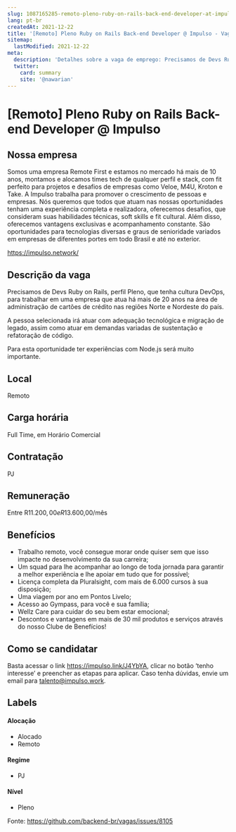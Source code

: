 ```yaml
---
slug: 1087165285-remoto-pleno-ruby-on-rails-back-end-developer-at-impulso
lang: pt-br
createdAt: 2021-12-22
title: '[Remoto] Pleno Ruby on Rails Back-end Developer @ Impulso - Vaga de Emprego'
sitemap:
  lastModified: 2021-12-22
meta:
  description: 'Detalhes sobre a vaga de emprego: Precisamos de Devs Ruby on Rails, perfil Pleno, que tenha cultura DevOps, para trabalhar em uma empresa que atua há mais de 20 anos na área de administração de cartões de crédito nas regiões Norte e Nordeste do país. A pessoa selecionada irá atuar com adequação tecnológica e migração de legado, assim como atuar em demandas variadas de sustentação e refatoração de código. Para esta oportunidade ter experiências com Node.js será muito importante.'
  twitter:
    card: summary
    site: '@nawarian'
---
```


# [Remoto] Pleno Ruby on Rails Back-end Developer @ Impulso

## Nossa empresa

Somos uma empresa Remote First e estamos no mercado há mais de 10 anos, montamos e alocamos times tech de qualquer perfil e stack, com fit perfeito para projetos e desafios de empresas como Veloe, M4U, Kroton e Take. A Impulso trabalha para promover o crescimento de pessoas e empresas. Nós queremos que todos que atuam nas nossas oportunidades tenham uma experiência completa e realizadora, oferecemos desafios, que consideram suas habilidades técnicas, soft skills e fit cultural. Além disso, oferecemos vantagens exclusivas e acompanhamento constante. São oportunidades para tecnologias diversas e graus de senioridade variados em empresas de diferentes portes em todo Brasil e até no exterior.

https://impulso.network/

## Descrição da vaga

Precisamos de Devs Ruby on Rails, perfil Pleno, que tenha cultura DevOps, para trabalhar em uma empresa que atua há mais de 20 anos na área de administração de cartões de crédito nas regiões Norte e Nordeste do país.

A pessoa selecionada irá atuar com adequação tecnológica e migração de legado, assim como atuar em demandas variadas de sustentação e refatoração de código.

Para esta oportunidade ter experiências com Node.js será muito importante.

## Local

Remoto

## Carga horária

Full Time, em Horário Comercial

## Contratação

PJ 

## Remuneração

Entre R$11.200,00 e R$13.600,00/mês

## Benefícios

- Trabalho remoto, você consegue morar onde quiser sem que isso impacte no desenvolvimento da sua carreira; 
- Um squad para lhe acompanhar ao longo de toda jornada para garantir a melhor experiência e lhe apoiar em tudo que for possível; 
- Licença completa da Pluralsight, com mais de 6.000 cursos à sua disposição; 
- Uma viagem por ano em Pontos Livelo; 
- Acesso ao Gympass, para você e sua família; 
- Wellz Care para cuidar do seu bem estar emocional; 
-  Descontos e vantagens em mais de 30 mil produtos e serviços através do nosso Clube de Benefícios!

## Como se candidatar

Basta acessar o link https://impulso.link/J4YbYA, clicar no botão ‘tenho interesse’ e preencher as etapas para aplicar. Caso tenha dúvidas, envie um email para talento@impulso.work.

## Labels
<!-- retire os labels que não fazem sentido à vaga -->

#### Alocação
- Alocado
- Remoto

#### Regime

- PJ

#### Nível

- Pleno




Fonte: https://github.com/backend-br/vagas/issues/8105